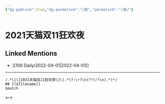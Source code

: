 ```yaml
---
{"dg-publish":true,"dg-permalink":"/是","permalink":"/是/"}
---
```


# 2021天猫双11狂欢夜

## Linked Mentions
- [[100 Daily/2022-04-01\|2022-04-01]]


---

```expander
/.*\[\[2021天猫双11狂欢夜\]\].*(?:\r?\n(?!\r?\n).*)*/
## [[$filename]]
$match
```

<-->
